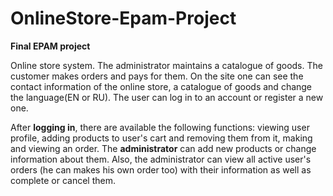 # OnlineStore-Epam-Project
**Final EPAM project**

Online store system. The administrator maintains a catalogue of goods. The customer makes orders and pays for them. On the site one can see the contact information of the online store, a catalogue of goods and change the language(EN or RU). The user can log in to an account or register a new one.

After **logging in**, there are available the following functions: viewing user profile, adding products to user's cart and removing them from it, making and viewing an order.
The **administrator** can add new products or change information about them. Also, the administrator can view all active user's orders (he can makes his own order too) with their information as well as complete or cancel them.
